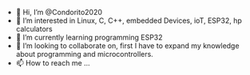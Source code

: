 - 👋 Hi, I’m @Condorito2020
- 👀 I’m interested in Linux, C, C++, embedded Devices, ioT, ESP32, hp calculators
- 🌱 I’m currently learning programming ESP32
- 💞️ I’m looking to collaborate on, first I have to expand my knowledge about programming and microcontrollers.
- 📫 How to reach me ...

<!---
Condorito2020/Condorito2020 is a ✨ special ✨ repository because its `README.md` (this file) appears on your GitHub profile.
You can click the Preview link to take a look at your changes.
--->
